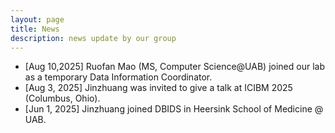 ```yaml
---
layout: page
title: News
description: news update by our group
---
```

* [Aug 10,2025] Ruofan Mao (MS, Computer Science@UAB) joined our lab as a temporary Data Information Coordinator.
* [Aug 3, 2025] Jinzhuang was invited to give a talk at ICIBM 2025 (Columbus, Ohio).
* [Jun 1, 2025] Jinzhuang joined DBIDS in Heersink School of Medicine @ UAB.


